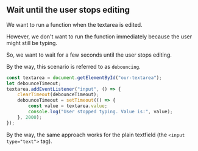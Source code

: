 ## Wait until the user stops editing

We want to run a function when the textarea is edited.

However, we don't want to run the function immediately because the user might still be typing.

So, we want to wait for a few seconds until the user stops editing.

By the way, this scenario is referred to as `debouncing`.

```js
const textarea = document.getElementById("our-textarea");
let debounceTimeout;
textarea.addEventListener("input", () => {
    clearTimeout(debounceTimeout);
    debounceTimeout = setTimeout(() => {
        const value = textarea.value;
        console.log("User stopped typing. Value is:", value);
    }, 2000);
});
```

By the way, the same approach works for the plain textfield (the `<input type="text">` tag).
